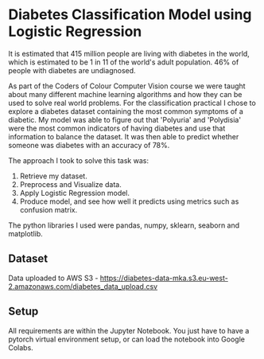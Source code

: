 # Diabetes Classification Model using Logistic Regression
It is estimated that 415 million people are living with diabetes in the world, which is estimated to be 1 in 11 of the world's adult population. 46% of people with diabetes are undiagnosed.

As part of the Coders of Colour Computer Vision course we were taught about many different machine learning algorithms and how they can be used to solve real world problems. For the classification practical I chose to explore a diabetes dataset containing the most common symptoms of a diabetic. My model was able to figure out that 'Polyuria' and 'Polydisia' were the most common indicators of having diabetes and use that information to balance the dataset. It was then able to predict whether someone was diabetes with an accuracy of 78%.

The approach I took to solve this task was:
<ol>
  <li>Retrieve my dataset.</li>
  <li>Preprocess and Visualize data.</li>
  <li>Apply Logistic Regression model.</li>
  <li>Produce model, and see how well it predicts using metrics such as confusion matrix.</li>
</ol>

The python libraries I used were pandas, numpy, sklearn, seaborn and matplotlib. 

## Dataset ##
Data uploaded to AWS S3 - https://diabetes-data-mka.s3.eu-west-2.amazonaws.com/diabetes_data_upload.csv

## Setup ##

All requirements are within the Jupyter Notebook. You just have to have a pytorch virtual environment setup, or can load the notebook into Google Colabs.

<!--## Usage ##
<!-- Run the game by running tetris.py
```
python tetris.py
```
<br />To DISABLE the autoplayer, go to `te_settings.py`and set the boolean variable `DEFAULT_AUTOPLAY` to `false`
<br />Controls:
<br />`a`- Move Left
<br />`s`- Move Right
<br />`k`- Rotate Left
<br />`l`- Rotate Right
<br />`space`- Hard drop
<br /><strong>Compatibility: python version 3.7.0 or later</strong> -->
